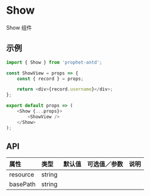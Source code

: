 # Show

Show 组件

## 示例

```js
import { Show } from 'prophet-antd';

const ShowView = props => {
    const { record } = props;

    return <div>{record.username}</div>;
};

export default props => (
    <Show {...props}>
        <ShowView />
    </Show>
);
```

## API

| 属性     | 类型   | 默认值 | 可选值／参数 | 说明 |
| :------- | :----- | :----- | :----------- | :--- |
| resource | string |        |              |      |
| basePath | string |        |              |      |
